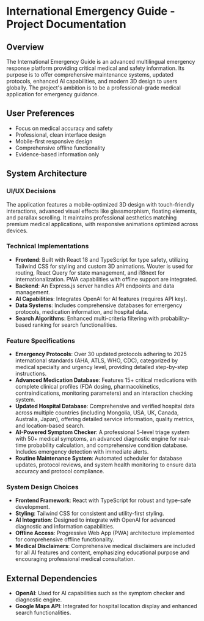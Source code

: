 # International Emergency Guide - Project Documentation

## Overview
The International Emergency Guide is an advanced multilingual emergency response platform providing critical medical and safety information. Its purpose is to offer comprehensive maintenance systems, updated protocols, enhanced AI capabilities, and modern 3D design to users globally. The project's ambition is to be a professional-grade medical application for emergency guidance.

## User Preferences
- Focus on medical accuracy and safety
- Professional, clean interface design
- Mobile-first responsive design
- Comprehensive offline functionality
- Evidence-based information only

## System Architecture

### UI/UX Decisions
The application features a mobile-optimized 3D design with touch-friendly interactions, advanced visual effects like glassmorphism, floating elements, and parallax scrolling. It maintains professional aesthetics matching premium medical applications, with responsive animations optimized across devices.

### Technical Implementations
- **Frontend**: Built with React 18 and TypeScript for type safety, utilizing Tailwind CSS for styling and custom 3D animations. Wouter is used for routing, React Query for state management, and i18next for internationalization. PWA capabilities with offline support are integrated.
- **Backend**: An Express.js server handles API endpoints and data management.
- **AI Capabilities**: Integrates OpenAI for AI features (requires API key).
- **Data Systems**: Includes comprehensive databases for emergency protocols, medication information, and hospital data.
- **Search Algorithms**: Enhanced multi-criteria filtering with probability-based ranking for search functionalities.

### Feature Specifications
- **Emergency Protocols**: Over 30 updated protocols adhering to 2025 international standards (AHA, ATLS, WHO, CDC), categorized by medical specialty and urgency level, providing detailed step-by-step instructions.
- **Advanced Medication Database**: Features 15+ critical medications with complete clinical profiles (FDA dosing, pharmacokinetics, contraindications, monitoring parameters) and an interaction checking system.
- **Updated Hospital Database**: Comprehensive and verified hospital data across multiple countries (including Mongolia, USA, UK, Canada, Australia, Japan), offering detailed service information, quality metrics, and location-based search.
- **AI-Powered Symptom Checker**: A professional 5-level triage system with 50+ medical symptoms, an advanced diagnostic engine for real-time probability calculation, and comprehensive condition database. Includes emergency detection with immediate alerts.
- **Routine Maintenance System**: Automated scheduler for database updates, protocol reviews, and system health monitoring to ensure data accuracy and protocol compliance.

### System Design Choices
- **Frontend Framework**: React with TypeScript for robust and type-safe development.
- **Styling**: Tailwind CSS for consistent and utility-first styling.
- **AI Integration**: Designed to integrate with OpenAI for advanced diagnostic and information capabilities.
- **Offline Access**: Progressive Web App (PWA) architecture implemented for comprehensive offline functionality.
- **Medical Disclaimers**: Comprehensive medical disclaimers are included for all AI features and content, emphasizing educational purpose and encouraging professional medical consultation.

## External Dependencies
- **OpenAI**: Used for AI capabilities such as the symptom checker and diagnostic engine.
- **Google Maps API**: Integrated for hospital location display and enhanced search functionalities.